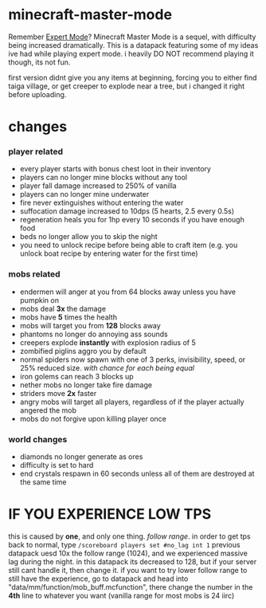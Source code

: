 # minecraft-master-mode
Remember [Expert Mode](https://github.com/CatGirlEmily/minecraft-expert-mode)? Minecraft Master Mode is a sequel, with difficulty being increased dramatically.
This is a datapack featuring some of my ideas ive had while playing expert mode. i heavily DO NOT recommend playing it though, its not fun.

first version didnt give you any items at beginning, forcing you to either find taiga village, or get creeper to explode near a tree, but i changed it right before uploading.

# changes
### player related
- every player starts with bonus chest loot in their inventory
- players can no longer mine blocks without any tool
- player fall damage increased to 250% of vanilla
- players can no longer mine underwater
- fire never extinguishes without entering the water
- suffocation damage increased to 10dps (5 hearts, 2.5 every 0.5s)
- regeneration heals you for 1hp every 10 seconds if you have enough food
- beds no longer allow you to skip the night
- you need to unlock recipe before being able to craft item (e.g. you unlock boat recipe by entering water for the first time)
  
### mobs related
- endermen will anger at you from 64 blocks away unless you have pumpkin on
- mobs deal **3x** the damage
- mobs have **5** times the health
- mobs will target you from **128** blocks away
- phantoms no longer do annoying ass sounds
- creepers explode **instantly** with explosion radius of 5
- zombified piglins aggro you by default
- normal spiders now spawn with one of 3 perks, invisibility, speed, or 25% reduced size. *with chance for each being equal*
- iron golems can reach 3 blocks up
- nether mobs no longer take fire damage
- striders move **2x** faster
- angry mobs will target all players, regardless of if the player actually angered the mob
- mobs do not forgive upon killing player once

### world changes
- diamonds no longer generate as ores
- difficulty is set to hard
- end crystals respawn in 60 seconds unless all of them are destroyed at the same time


# IF YOU EXPERIENCE LOW TPS
this is caused by **one**, and only one thing. *follow range*. in order to get tps back to normal, type
  `/scoreboard players set #no_lag int 1`
previous datapack uesd 10x the follow range (1024), and we experienced massive lag during the night. in this datapack its decreased to 128, but if your server still cant handle it, then change it.
if you want to try lower follow range to still have the experience, go to datapack and head into "data/mm/function/mob_buff.mcfunction", there change the number in the **4th** line to whatever
you want (vanilla range for most mobs is 24 iirc)

